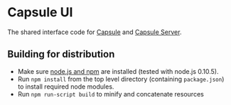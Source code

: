 # Capsule UI

The shared interface code for [Capsule](https://github.com/crowdfavorite/wp-capsule) and [Capsule Server](https://github.com/crowdfavorite/wp-capsule-server).

## Building for distribution

- Make sure [node.js and npm](https://nodejs.org/) are installed (tested with node.js 0.10.5).
- Run `npm install` from the top level directory (containing `package.json`) to install required node modules.
- Run `npm run-script build` to minify and concatenate resources